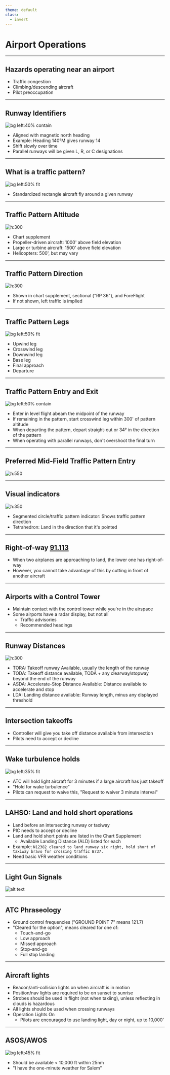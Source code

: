 ```yaml
---
theme: default
class:
  - invert
---
```


# Airport Operations

---

## Hazards operating near an airport

- Traffic congestion
- Climbing/descending aircraft
- Pilot preoccupation

---

## Runway Identifiers

![bg left:40% contain](images/image-1.png)

- Aligned with magnetic north heading
- Example: Heading 140&deg;M gives runway 14
- Shift slowly over time
- Parallel runways will be given L, R, or C designations

---

## What is a traffic pattern?

![bg left:50% fit](images/image-2.png)

- Standardized rectangle aircraft fly around a given runway

---

## Traffic Pattern Altitude

![h:300](<images/KVUO Pearson Field.jpeg>)

- Chart supplement
- Propeller-driven aircraft: 1000' above field elevation
- Large or turbine aircraft: 1500' above field elevation
- Helicopters: 500', but may vary

---

## Traffic Pattern Direction

![h:300](<images/KVUO Pearson Field 2.jpeg>)

- Shown in chart supplement, sectional ("RP 36"), and ForeFlight
- If not shown, left traffic is implied

---

## Traffic Pattern Legs

![bg left:50% fit](images/image-2.png)

- Upwind leg
- Crosswind leg
- Downwind leg
- Base leg
- Final approach
- Departure

---

## Traffic Pattern Entry and Exit

![bg left:50% contain](images/image-7.png)

- Enter in level flight abeam the midpoint of the runway
- If remaining in the pattern, start crosswind leg within 300' of pattern altitude
- When departing the pattern, depart straight-out or 34&deg; in the direction of the pattern
- When operating with parallel runways, don't overshoot the final turn

---

## Preferred Mid-Field Traffic Pattern Entry

![h:550](images/image-3.png)

---

## Visual indicators

![h:350](images/image.png)

- Segmented circle/traffic pattern indicator: Shows traffic pattern direction
- Tetrahedron: Land in the direction that it's pointed

---

## Right-of-way [91.113](/_references/14-CFR/91.113)

- When two airplanes are approaching to land, the lower one has right-of-way
- However, you cannot take advantage of this by cutting in front of another aircraft

---

## Airports with a Control Tower

- Maintain contact with the control tower while you're in the airspace
- Some airports have a radar display, but not all
  - Traffic advisories
  - Recommended headings

---

## Runway Distances

![h:300](<images/KVUO Pearson Field.jpeg>)

- TORA: Takeoff runway Available, usually the length of the runway
- TODA: Takeoff distance available, TODA + any clearway/stopway beyond the end of the runway
- ASDA: Accelerate-Stop Distance Available: Distance available to accelerate and stop
- LDA: Landing distance available: Runway length, minus any displayed threshold

<!--
These may be less than physical distances to account for runway safety area buffers
-->

---

## Intersection takeoffs

- Controller will give you take off distance available from intersection
- Pilots need to accept or decline

---

## Wake turbulence holds

![bg left:35% fit](images/image-5.png)

- ATC will hold light aircraft for 3 minutes if a large aircraft has just takeoff
- "Hold for wake turbulence"
- Pilots can request to waive this, "Request to waiver 3 minute interval"

---

## LAHSO: Land and hold short operations

- Land before an intersecting runway or taxiway
- PIC needs to accept or decline
- Land and hold short points are listed in the Chart Supplement
  - Available Landing Distance (ALD) listed for each
- Example: `N12382 cleared to land runway six right, hold short of taxiway bravo for crossing traffic B737.`
- Need basic VFR weather conditions

---

## Light Gun Signals

![alt text](images/image-4.png)

---

## ATC Phraseology

- Ground control frequencies ("GROUND POINT 7" means 121.7)
- "Cleared for the option", means cleared for one of:
  - Touch-and-go
  - Low approach
  - Missed approach
  - Stop-and-go
  - Full stop landing

---

## Aircraft lights

- Beacon/anti-collision lights on when aircraft is in motion
- Position/nav lights are required to be on sunset to sunrise
- Strobes should be used in flight (not when taxiing), unless reflecting in clouds is hazardous
- All lights should be used when crossing runways
- Operation Lights On
  - Pilots are encouraged to use landing light, day or night, up to 10,000'

---

## ASOS/AWOS

![bg left:45% fit](images/image-6.png)

- Should be available &lt; 10,000 ft within 25nm
- "I have the one-minute weather for Salem"

